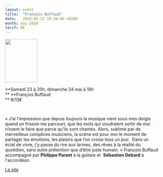 ```yaml
---
layout: event
title:  "François Buffaud"
date:   2020-05-23 20:30:00 +0200
month: mai-2020
tarif: 8€
---
```

**[<img class="wp-image-4049 alignleft" src="http://localhost/wpagendarts/wp-content/uploads/2017/10/buffaud2.jpg?w=300" alt="" width="105" height="142" />](http://localhost/wpagendarts/wp-content/uploads/2017/10/buffaud2.jpg)**

**Samedi 23 à 20h, dimanche 24 mai à 18h  
** **François Buffaud  
** <span style="font-weight:400;">8/13€</span>

&nbsp;

<span style="font-weight:400;">« J’ai l’impression que depuis toujours la musique vient sous mes doigts quand un frisson me parcourt, que les mots qui voudraient sortir de moi n’osent le faire que parce qu’ils sont chantés. </span><span style="font-weight:400;">Alors, sublimé par de merveilleux complices musiciens, la scène est pour moi le moment de partager les émotions, les plaisirs que l’on croise tous un jour.  </span><span style="font-weight:400;">Dans un éclat de vivre, j'y passe du rire aux larmes, des rêves à la réalité du quotidien, sans autre prétention que d’être juste humain. » François Buffaud a</span><span style="font-weight:400;">ccompagné par </span>**Philippe Parant** <span style="font-weight:400;">à la guitare et  <strong>Sébastien Debard</strong></span> <span style="font-weight:400;">à l'accordéon.</span>

[<span style="font-weight:400;">Le site</span>](http://www.francoisbuffaud.fr/)

&nbsp;

&nbsp;



&nbsp;